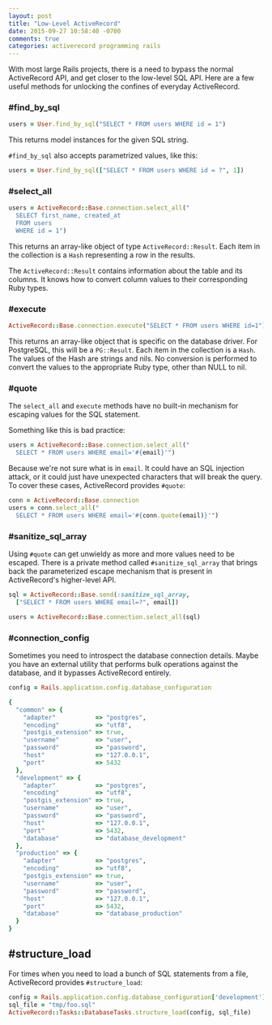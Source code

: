 ```yaml
---
layout: post
title: "Low-Level ActiveRecord"
date: 2015-09-27 10:58:40 -0700
comments: true
categories: activerecord programming rails
---
```

With most large Rails projects, there is a need to bypass the normal ActiveRecord
API, and get closer to the low-level SQL API. Here are a few useful methods
for unlocking the confines of everyday ActiveRecord.

### #find_by_sql

```ruby
users = User.find_by_sql("SELECT * FROM users WHERE id = 1")
```

This returns model instances for the given SQL string.

`#find_by_sql` also accepts parametrized values, like this:

```ruby
users = User.find_by_sql(["SELECT * FROM users WHERE id = ?", 1])
```

### #select_all

```ruby
users = ActiveRecord::Base.connection.select_all("
  SELECT first_name, created_at
  FROM users
  WHERE id = 1")
```

This returns an array-like object of type `ActiveRecord::Result`. Each item in
the collection is a `Hash` representing a row in the results.

The `ActiveRecord::Result` contains information about the table and its columns.
It knows how to convert column values to their corresponding Ruby types.

### #execute

```ruby
ActiveRecord::Base.connection.execute("SELECT * FROM users WHERE id=1")
```

This returns an array-like object that is specific on the database driver. For
PostgreSQL, this will be a `PG::Result`. Each item in the collection is a
`Hash`. The values of the Hash are strings and nils. No conversion is performed
to convert the values to the appropriate Ruby type, other than NULL to nil.

### #quote

The `select_all` and `execute` methods have no built-in mechanism for escaping
values for the SQL statement.

Something like this is bad practice:

```ruby
users = ActiveRecord::Base.connection.select_all("
  SELECT * FROM users WHERE email='#{email}'")
```

Because we're not sure what is in `email`. It could have an SQL injection
attack, or it could just have unexpected characters that will break
the query. To cover these
cases, ActiveRecord provides `#quote`:

```ruby
conn = ActiveRecord::Base.connection
users = conn.select_all("
  SELECT * FROM users WHERE email='#{conn.quote(email)}'")
```

### #sanitize_sql_array

Using `#quote` can get unwieldy as more and more values need to be escaped.
There is a private method called `#sanitize_sql_array` that brings back the
parameterized escape mechanism that is present in ActiveRecord's higher-level
API.

```ruby
sql = ActiveRecord::Base.send(:sanitize_sql_array,
  ["SELECT * FROM users WHERE email=?", email])

users = ActiveRecord::Base.connection.select_all(sql)
```

### #connection_config

Sometimes you need to introspect the database connection details. Maybe you have an external utility that performs bulk operations against the database, and
it bypasses ActiveRecord entirely.

```ruby
config = Rails.application.config.database_configuration

{
  "common" => {
    "adapter"           => "postgres",
    "encoding"          => "utf8",
    "postgis_extension" => true,
    "username"          => "user",
    "password"          => "password",
    "host"              => "127.0.0.1",
    "port"              => 5432
  },
  "development" => {
    "adapter"           => "postgres",
    "encoding"          => "utf8",
    "postgis_extension" => true,
    "username"          => "user",
    "password"          => "password",
    "host"              => "127.0.0.1",
    "port"              => 5432,
    "database"          => "database_development"    
  },
  "production" => {
    "adapter"           => "postgres",
    "encoding"          => "utf8",
    "postgis_extension" => true,
    "username"          => "user",
    "password"          => "password",
    "host"              => "127.0.0.1",
    "port"              => 5432,
    "database"          => "database_production"    
  }
}
```

## #structure_load

For times when you need to load a bunch of SQL statements from a file,
ActiveRecord provides `#structure_load`:

```ruby
config = Rails.application.config.database_configuration['development']
sql_file = "tmp/foo.sql"
ActiveRecord::Tasks::DatabaseTasks.structure_load(config, sql_file)
```
